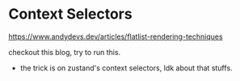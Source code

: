 # Context Selectors

https://www.andydevs.dev/articles/flatlist-rendering-techniques

checkout this blog, try to run this.

- the trick is on zustand's context selectors, Idk about that stuffs.
